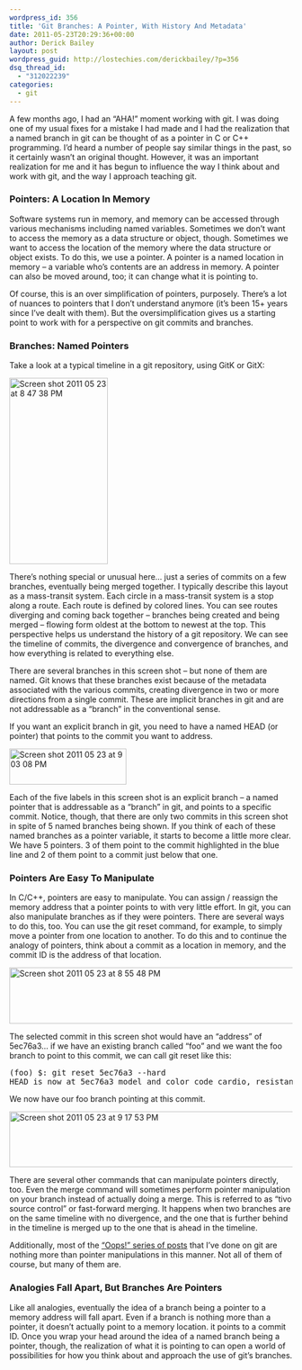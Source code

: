 ```yaml
---
wordpress_id: 356
title: 'Git Branches: A Pointer, With History And Metadata'
date: 2011-05-23T20:29:36+00:00
author: Derick Bailey
layout: post
wordpress_guid: http://lostechies.com/derickbailey/?p=356
dsq_thread_id:
  - "312022239"
categories:
  - git
---
```

A few months ago, I had an &#8220;AHA!&#8221; moment working with git. I was doing one of my usual fixes for a mistake I had made and I had the realization that a named branch in git can be thought of as a pointer in C or C++ programming. I&#8217;d heard a number of people say similar things in the past, so it certainly wasn&#8217;t an original thought. However, it was an important realization for me and it has begun to influence the way I think about and work with git, and the way I approach teaching git.

 

### Pointers: A Location In Memory

Software systems run in memory, and memory can be accessed through various mechanisms including named variables. Sometimes we don&#8217;t want to access the memory as a data structure or object, though. Sometimes we want to access the location of the memory where the data structure or object exists. To do this, we use a pointer. A pointer is a named location in memory &#8211; a variable who&#8217;s contents are an address in memory. A pointer can also be moved around, too; it can change what it is pointing to.

Of course, this is an over simplification of pointers, purposely. There&#8217;s a lot of nuances to pointers that I don&#8217;t understand anymore (it&#8217;s been 15+ years since I&#8217;ve dealt with them). But the oversimplification gives us a starting point to work with for a perspective on git commits and branches.

 

### Branches: Named Pointers

Take a look at a typical timeline in a git repository, using GitK or GitX:

<img title="Screen shot 2011-05-23 at 8.47.38 PM.png" src="https://lostechies.com/content/derickbailey/uploads/2011/05/Screen-shot-2011-05-23-at-8.47.38-PM.png" border="0" alt="Screen shot 2011 05 23 at 8 47 38 PM" width="175" height="331" />

There&#8217;s nothing special or unusual here&#8230; just a series of commits on a few branches, eventually being merged together. I typically describe this layout as a mass-transit system. Each circle in a mass-transit system is a stop along a route. Each route is defined by colored lines. You can see routes diverging and coming back together &#8211; branches being created and being merged &#8211; flowing form oldest at the bottom to newest at the top. This perspective helps us understand the history of a git repository. We can see the timeline of commits, the divergence and convergence of branches, and how everything is related to everything else.

There are several branches in this screen shot &#8211; but none of them are named. Git knows that these branches exist because of the metadata associated with the various commits, creating divergence in two or more directions from a single commit. These are implicit branches in git and are not addressable as a &#8220;branch&#8221; in the conventional sense.

If you want an explicit branch in git, you need to have a named HEAD (or pointer) that points to the commit you want to address.

<img title="Screen shot 2011-05-23 at 9.03.08 PM.png" src="https://lostechies.com/content/derickbailey/uploads/2011/05/Screen-shot-2011-05-23-at-9.03.08-PM.png" border="0" alt="Screen shot 2011 05 23 at 9 03 08 PM" width="208" height="64" />

Each of the five labels in this screen shot is an explicit branch &#8211; a named pointer that is addressable as a &#8220;branch&#8221; in git, and points to a specific commit. Notice, though, that there are only two commits in this screen shot in spite of 5 named branches being shown. If you think of each of these named branches as a pointer variable, it starts to become a little more clear. We have 5 pointers. 3 of them point to the commit highlighted in the blue line and 2 of them point to a commit just below that one.

 

### Pointers Are Easy To Manipulate

In C/C++, pointers are easy to manipulate. You can assign / reassign the memory address that a pointer points to with very little effort. In git, you can also manipulate branches as if they were pointers. There are several ways to do this, too. You can use the git reset command, for example, to simply move a pointer from one location to another. To do this and to continue the analogy of pointers, think about a commit as a location in memory, and the commit ID is the address of that location.

<img title="Screen shot 2011-05-23 at 8.55.48 PM.png" src="https://lostechies.com/content/derickbailey/uploads/2011/05/Screen-shot-2011-05-23-at-8.55.48-PM1.png" border="0" alt="Screen shot 2011 05 23 at 8 55 48 PM" width="600" height="100" />

The selected commit in this screen shot would have an &#8220;address&#8221; of 5ec76a3&#8230; if we have an existing branch called &#8220;foo&#8221; and we want the foo branch to point to this commit, we can call git reset like this:

<pre>(foo) $: git reset 5ec76a3 --hard
HEAD is now at 5ec76a3 model and color code cardio, resistance and total exercise
</pre>

 

We now have our foo branch pointing at this commit.

<img title="Screen shot 2011-05-23 at 9.17.53 PM.png" src="https://lostechies.com/content/derickbailey/uploads/2011/05/Screen-shot-2011-05-23-at-9.17.53-PM.png" border="0" alt="Screen shot 2011 05 23 at 9 17 53 PM" width="600" height="99" />

There are several other commands that can manipulate pointers directly, too. Even the merge command will sometimes perform pointer manipulation on your branch instead of actually doing a merge. This is referred to as &#8220;tivo source control&#8221; or fast-forward merging. It happens when two branches are on the same timeline with no divergence, and the one that is further behind in the timeline is merged up to the one that is ahead in the timeline.

Additionally, most of the [&#8220;Oops!&#8221; series of posts](https://lostechies.com/derickbailey/category/git/) that I&#8217;ve done on git are nothing more than pointer manipulations in this manner. Not all of them of course, but many of them are.

 

### Analogies Fall Apart, But Branches Are Pointers

Like all analogies, eventually the idea of a branch being a pointer to a memory address will fall apart. Even if a branch is nothing more than a pointer, it doesn&#8217;t actually point to a memory location. it points to a commit ID. Once you wrap your head around the idea of a named branch being a pointer, though, the realization of what it is pointing to can open a world of possibilities for how you think about and approach the use of git&#8217;s branches.